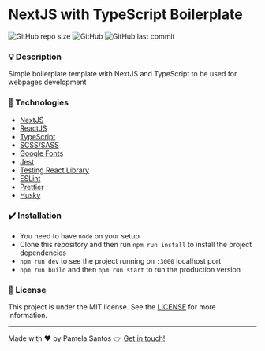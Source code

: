 # NextJS with TypeScript Boilerplate

![GitHub repo size](https://img.shields.io/github/repo-size/pamelasantoss/boilerplate-typescript-nextjs?style=for-the-badge)
![GitHub](https://img.shields.io/github/license/pamelasantoss/boilerplate-typescript-nextjs?color=%23387fc6&style=for-the-badge)
![GitHub last commit](https://img.shields.io/github/last-commit/pamelasantoss/boilerplate-typescript-nextjs?color=%23387fc6&style=for-the-badge)

### :bulb: Description

Simple boilerplate template with NextJS and TypeScript to be used for webpages development

### :rocket: Technologies

- [NextJS](https://nextjs.org/docs)
- [ReactJS](https://react.dev/learn)
- [TypeScript](https://www.typescriptlang.org/)
- [SCSS/SASS](https://sass-lang.com/)
- [Google Fonts](https://fonts.google.com/)
- [Jest](https://jestjs.io/pt-BR/docs/getting-started)
- [Testing React Library](https://testing-library.com/docs/react-testing-library/intro/)
- [ESLint](https://eslint.org/docs/latest/use/getting-started)
- [Prettier](https://prettier.io/docs/en/)
- [Husky](https://typicode.github.io/husky/guide.html)

### :heavy_check_mark: Installation

- You need to have `node` on your setup
- Clone this repository and then run `npm run install` to install the project dependencies
- `npm run dev` to see the project running on `:3000` localhost port
- `npm run build` and then `npm run start` to run the production version

### :memo: License

This project is under the MIT license. See the [LICENSE](https://github.com/pamelasantoss/boilerplate-typescript-nextjs/blob/main/LICENSE.txt) for more information.

---

Made with ❤️ by Pamela Santos :point_right: [Get in touch!](https://www.pamesantos.com.br/)
